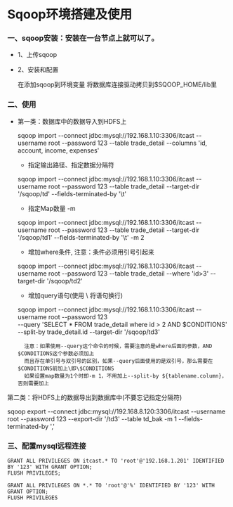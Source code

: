 # Sqoop环境搭建及使用

### 一、sqoop安装：安装在一台节点上就可以了。

* 1、上传sqoop

* 2、安装和配置

	在添加sqoop到环境变量
	将数据库连接驱动拷贝到$SQOOP_HOME/lib里
	
### 二、使用

* 第一类：数据库中的数据导入到HDFS上

	sqoop import --connect jdbc:mysql://192.168.1.10:3306/itcast --username root --password 123  --table trade_detail --columns 'id, account, income, expenses'
		
	* 指定输出路径、指定数据分隔符
	
	 sqoop import --connect jdbc:mysql://192.168.1.10:3306/itcast --username root --password 123  --table trade_detail --target-dir '/sqoop/td' --fields-terminated-by '\t'
		
	* 指定Map数量 -m 
	
	sqoop import --connect jdbc:mysql://192.168.1.10:3306/itcast --username root --password 123  --table trade_detail --target-dir '/sqoop/td1' --fields-terminated-by '\t' -m 2

	* 增加where条件, 注意：条件必须用引号引起来
	
	sqoop import --connect jdbc:mysql://192.168.1.10:3306/itcast --username root --password 123  --table trade_detail --where 'id>3' --target-dir '/sqoop/td2' 

	* 增加query语句(使用 \ 将语句换行)
	
	sqoop import --connect jdbc:mysql://192.168.1.10:3306/itcast --username root --password 123 \
--query 'SELECT * FROM trade_detail where id > 2 AND $CONDITIONS' --split-by trade_detail.id --target-dir '/sqoop/td3'
		
		注意：如果使用--query这个命令的时候，需要注意的是where后面的参数，AND $CONDITIONS这个参数必须加上
		而且存在单引号与双引号的区别，如果--query后面使用的是双引号，那么需要在$CONDITIONS前加上\即\$CONDITIONS
		如果设置map数量为1个时即-m 1，不用加上--split-by ${tablename.column}，否则需要加上
		
第二类：将HDFS上的数据导出到数据库中(不要忘记指定分隔符)

sqoop export --connect jdbc:mysql://192.168.8.120:3306/itcast --username root --password 123 --export-dir '/td3' --table td_bak -m 1 --fields-terminated-by ','
	
### 三、配置mysql远程连接

	GRANT ALL PRIVILEGES ON itcast.* TO 'root'@'192.168.1.201' IDENTIFIED BY '123' WITH GRANT OPTION;
	FLUSH PRIVILEGES; 
	
	GRANT ALL PRIVILEGES ON *.* TO 'root'@'%' IDENTIFIED BY '123' WITH GRANT OPTION;
	FLUSH PRIVILEGES
